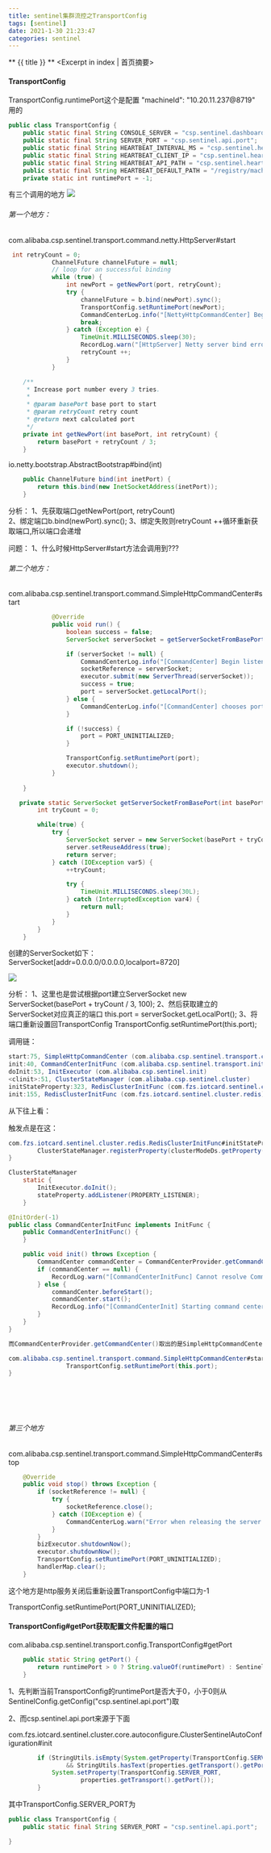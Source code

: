 ```yaml
---
title: sentinel集群流控之TransportConfig
tags: [sentinel]
date: 2021-1-30 21:23:47
categories: sentinel
---
```

** {{ title }} ** <Excerpt in index | 首页摘要>


<!-- more -->



#### TransportConfig

TransportConfig.runtimePort这个是配置 "machineId": "10.20.11.237@8719" 用的
 
 
```java
public class TransportConfig {
    public static final String CONSOLE_SERVER = "csp.sentinel.dashboard.server";
    public static final String SERVER_PORT = "csp.sentinel.api.port";
    public static final String HEARTBEAT_INTERVAL_MS = "csp.sentinel.heartbeat.interval.ms";
    public static final String HEARTBEAT_CLIENT_IP = "csp.sentinel.heartbeat.client.ip";
    public static final String HEARTBEAT_API_PATH = "csp.sentinel.heartbeat.api.path";
    public static final String HEARTBEAT_DEFAULT_PATH = "/registry/machine";
    private static int runtimePort = -1;

```

有三个调用的地方
![](source/_posts/micro-service/限流/sentinel/集群流控/sentinel集群流控/集群流控-4.png)

###### 第一个地方：
com.alibaba.csp.sentinel.transport.command.netty.HttpServer#start
```java
 int retryCount = 0;
            ChannelFuture channelFuture = null;
            // loop for an successful binding
            while (true) {
                int newPort = getNewPort(port, retryCount);
                try {
                    channelFuture = b.bind(newPort).sync();
                    TransportConfig.setRuntimePort(newPort);
                    CommandCenterLog.info("[NettyHttpCommandCenter] Begin listening at port " + newPort);
                    break;
                } catch (Exception e) {
                    TimeUnit.MILLISECONDS.sleep(30);
                    RecordLog.warn("[HttpServer] Netty server bind error, port={}, retry={}", newPort, retryCount);
                    retryCount ++;
                }
            }
```

```java
    /**
     * Increase port number every 3 tries.
     * 
     * @param basePort base port to start
     * @param retryCount retry count
     * @return next calculated port
     */
    private int getNewPort(int basePort, int retryCount) {
        return basePort + retryCount / 3;
    }
```
io.netty.bootstrap.AbstractBootstrap#bind(int)
```java
    public ChannelFuture bind(int inetPort) {
        return this.bind(new InetSocketAddress(inetPort));
    }
```

分析：
1、先获取端口getNewPort(port, retryCount)  
2、绑定端口b.bind(newPort).sync();
3、绑定失败则retryCount ++循环重新获取端口,所以端口会递增


问题：
1、什么时候HttpServer#start方法会调用到???



###### 第二个地方：
com.alibaba.csp.sentinel.transport.command.SimpleHttpCommandCenter#start
```java
            @Override
            public void run() {
                boolean success = false;
                ServerSocket serverSocket = getServerSocketFromBasePort(port);

                if (serverSocket != null) {
                    CommandCenterLog.info("[CommandCenter] Begin listening at port " + serverSocket.getLocalPort());
                    socketReference = serverSocket;
                    executor.submit(new ServerThread(serverSocket));
                    success = true;
                    port = serverSocket.getLocalPort();
                } else {
                    CommandCenterLog.info("[CommandCenter] chooses port fail, http command center will not work");
                }

                if (!success) {
                    port = PORT_UNINITIALIZED;
                }

                TransportConfig.setRuntimePort(port);
                executor.shutdown();
            }
    
    }
```

```java
   private static ServerSocket getServerSocketFromBasePort(int basePort) {
        int tryCount = 0;

        while(true) {
            try {
                ServerSocket server = new ServerSocket(basePort + tryCount / 3, 100);
                server.setReuseAddress(true);
                return server;
            } catch (IOException var5) {
                ++tryCount;

                try {
                    TimeUnit.MILLISECONDS.sleep(30L);
                } catch (InterruptedException var4) {
                    return null;
                }
            }
        }
    }
```
创建的ServerSocket如下：
ServerSocket[addr=0.0.0.0/0.0.0.0,localport=8720]


![](source/_posts/micro-service/限流/sentinel/集群流控/sentinel集群流控/集群流控-5.png)

分析：
1、这里也是尝试根据port建立ServerSocket
     new ServerSocket(basePort + tryCount / 3, 100);
2、然后获取建立的ServerSocket对应真正的端口
    this.port = serverSocket.getLocalPort();
3、将端口重新设置回TransportConfig
   TransportConfig.setRuntimePort(this.port);


调用链：
```java
start:75, SimpleHttpCommandCenter (com.alibaba.csp.sentinel.transport.command)
init:40, CommandCenterInitFunc (com.alibaba.csp.sentinel.transport.init)
doInit:53, InitExecutor (com.alibaba.csp.sentinel.init)
<clinit>:51, ClusterStateManager (com.alibaba.csp.sentinel.cluster)
initStateProperty:323, RedisClusterInitFunc (com.fzs.iotcard.sentinel.cluster.redis)
init:155, RedisClusterInitFunc (com.fzs.iotcard.sentinel.cluster.redis)
```


从下往上看：

触发点是在这：
```java
com.fzs.iotcard.sentinel.cluster.redis.RedisClusterInitFunc#initStateProperty{
        ClusterStateManager.registerProperty(clusterModeDs.getProperty());
}

ClusterStateManager
    static {
        InitExecutor.doInit();
        stateProperty.addListener(PROPERTY_LISTENER);
    }

@InitOrder(-1)
public class CommandCenterInitFunc implements InitFunc {
    public CommandCenterInitFunc() {
    }

    public void init() throws Exception {
        CommandCenter commandCenter = CommandCenterProvider.getCommandCenter();
        if (commandCenter == null) {
            RecordLog.warn("[CommandCenterInitFunc] Cannot resolve CommandCenter", new Object[0]);
        } else {
            commandCenter.beforeStart();
            commandCenter.start();
            RecordLog.info("[CommandCenterInit] Starting command center: " + commandCenter.getClass().getCanonicalName(), new Object[0]);
        }
    }
}

而CommandCenterProvider.getCommandCenter()取出的是SimpleHttpCommandCenter

com.alibaba.csp.sentinel.transport.command.SimpleHttpCommandCenter#start{
                TransportConfig.setRuntimePort(this.port);
}







```




###### 第三个地方
com.alibaba.csp.sentinel.transport.command.SimpleHttpCommandCenter#stop
```java
    @Override
    public void stop() throws Exception {
        if (socketReference != null) {
            try {
                socketReference.close();
            } catch (IOException e) {
                CommandCenterLog.warn("Error when releasing the server socket", e);
            }
        }
        bizExecutor.shutdownNow();
        executor.shutdownNow();
        TransportConfig.setRuntimePort(PORT_UNINITIALIZED);
        handlerMap.clear();
    }
```
这个地方是http服务关闭后重新设置TransportConfig中端口为-1

  TransportConfig.setRuntimePort(PORT_UNINITIALIZED);


####  TransportConfig#getPort获取配置文件配置的端口

com.alibaba.csp.sentinel.transport.config.TransportConfig#getPort

```java
    public static String getPort() {
        return runtimePort > 0 ? String.valueOf(runtimePort) : SentinelConfig.getConfig("csp.sentinel.api.port");
    }
```
1、先判断当前TransportConfig的runtimePort是否大于0，小于0则从SentinelConfig.getConfig("csp.sentinel.api.port")取

2、而csp.sentinel.api.port来源于下面

com.fzs.iotcard.sentinel.cluster.core.autoconfigure.ClusterSentinelAutoConfiguration#init
```java
        if (StringUtils.isEmpty(System.getProperty(TransportConfig.SERVER_PORT))
                && StringUtils.hasText(properties.getTransport().getPort())) {
            System.setProperty(TransportConfig.SERVER_PORT,
                    properties.getTransport().getPort());
        }
```
其中TransportConfig.SERVER_PORT为
```java
public class TransportConfig {
    public static final String SERVER_PORT = "csp.sentinel.api.port";

}
```


